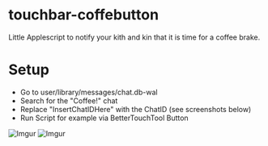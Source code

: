 # touchbar-coffebutton
Little Applescript to notify your kith and kin that it is time for a coffee brake.

# Setup
- Go to user/library/messages/chat.db-wal
- Search for the "Coffee!" chat
- Replace "InsertChatIDHere" with the ChatID (see screenshots below)
- Run Script for example via BetterTouchTool Button

![Imgur](https://i.imgur.com/UGa8VBV.png)
![Imgur](https://i.imgur.com/56tqIwQ.png)
